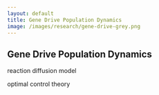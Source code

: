 ```yaml
---
layout: default
title: Gene Drive Population Dynamics
image: /images/research/gene-drive-grey.png
---
```


## Gene Drive Population Dynamics



reaction diffusion model 

optimal control theory
